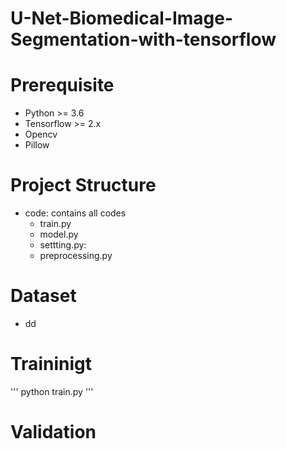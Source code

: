# U-Net-Biomedical-Image-Segmentation-with-tensorflow

# Prerequisite </br>
 * Python >= 3.6</br>
 * Tensorflow >= 2.x</br>
 * Opencv</br>
 * Pillow</br>

# Project Structure </br>
 * code: contains all codes
   * train.py
   * model.py
   * settting.py: 
   * preprocessing.py

# Dataset </br>
 * dd

# Traininigt </br>
'''
python train.py
'''
# Validation

